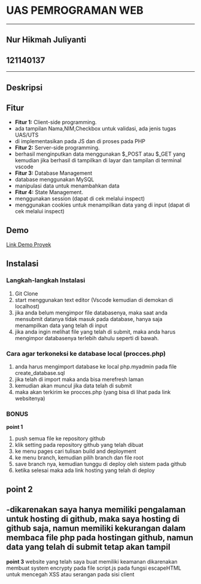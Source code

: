 # UAS PEMROGRAMAN WEB
----------------------------
## Nur Hikmah Juliyanti
## 121140137
----------------------------
## Deskripsi

## Fitur 

- **Fitur 1:** Client-side programming.
- ada tampilan Nama,NIM,Checkbox untuk validasi, ada jenis tugas UAS/UTS
- di implementasikan pada JS dan di proses pada PHP
- **Fitur 2:** Server-side programming.
- berhasil menginputkan data menggunakan $_POST atau $_GET yang kemudian jika berhasil di tampilkan di layar dan tampilan di terminal vscode
- **Fitur 3:** Database Management
- database menggunakan MySQL
- manipulasi data untuk menambahkan data
- **Fitur 4:** State Management.
- menggunakan session (dapat di cek melalui inspect)
- menggunakan cookies untuk menampilkan data yang di input (dapat di cek melalui inspect)

## Demo

[Link Demo Proyek](https://nurhikmah137.github.io/UAS-PEMWEB-nurhikmah-12140137/)


## Instalasi

### Langkah-langkah Instalasi

1. Git Clone
2. start menggunakan text editor (Vscode kemudian di demokan di localhost)
3. jika anda belum mengimpor file databasenya, maka saat anda mensubmit datanya tidak masuk pada database, hanya saja menampilkan data yang telah di input
4. jika anda ingin melihat file yang telah di submit, maka anda harus mengimpor databasenya terlebih dahulu seperti di bawah.
   
### Cara agar terkoneksi ke database local (procces.php)
1. anda harus mengimport database ke local php.myadmin pada file create_database.sql
2. jika telah di import maka anda bisa merefresh laman
3. kemudian akan muncul jika data telah di submit
4. maka akan terkirim ke procces.php (yang bisa di lihat pada link websitenya)

### BONUS
**point 1**
1. push semua file ke repository github 
2. klik setting pada repository github yang telah dibuat
3. ke menu pages cari tulisan build and deployment
4. ke menu branch, kemudian pilih branch dan file root
5. save branch nya, kemudian tunggu di deploy oleh sistem pada github
6. ketika selesai maka ada link hosting yang telah di deploy
   
**point 2**
--------------------------------------------------------------------------------------------------------------------
-dikarenakan saya hanya memiliki pengalaman untuk hosting di github, maka saya hosting di github saja, namun memiliki kekurangan dalam membaca file php pada hostingan github, namun data yang telah di submit tetap akan tampil
--------------------------------------------------------------------------------------------------------------------

**point 3**
website yang telah saya buat memiliki keamanan dikarenakan membuat system encrypty pada file script.js pada fungsi
escapeHTML untuk mencegah XSS atau serangan pada sisi client

